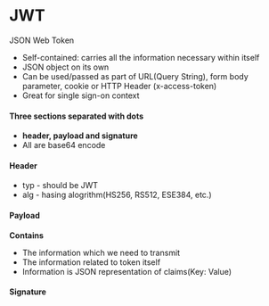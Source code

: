 # JWT

JSON Web Token



* Self-contained: carries all the information necessary within itself
* JSON object on its own
* Can be used/passed as part of URL\(Query String\), form body parameter, cookie or HTTP Header \(x-access-token\)
* Great for single sign-on context



#### Three sections separated with dots

* **header, payload and signature**
* All are base64 encode

#### Header

* typ - should be JWT
* alg - hasing alogrithm\(HS256, RS512, ESE384, etc.\)

#### Payload

**Contains**

* The information which we need to transmit
* The information related to token itself
* Information is JSON representation of claims\(Key: Value\)

#### Signature





